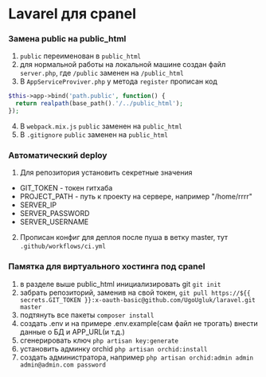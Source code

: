 # Lavarel для cpanel

### Замена public на public_html
1. ```public``` переименован в ```public_html```
2. для нормальной работы на локальной машине создан файл ```server.php```, где ```/public``` заменен на  ```/public_html```
3. В ```AppServiceProviver.php``` у метода ```register``` прописан код
```php
$this->app->bind('path.public', function() {
  return realpath(base_path().'/../public_html');
});
```
4. В ```webpack.mix.js``` ```public``` заменен на ```public_html```
5. В ```.gitignore``` ```public``` заменен на ```public_html```

### Автоматический deploy
1. Для репозитория установить секретные значения
- GIT_TOKEN - токен гитхаба
- PROJECT_PATH - путь к проекту на сервере, например "/home/rrrr"
- SERVER_IP
- SERVER_PASSWORD
- SERVER_USERNAME 
2. Прописан конфиг для деплоя после пуша в ветку master, тут ```.github/workflows/ci.yml```

### Памятка для виртуального хостинга под cpanel
1. в разделе выше public_html инициализировать git ```git init```
2. забрать репозиторий, заменив на свой токен, ```git pull https://${{ secrets.GIT_TOKEN }}:x-oauth-basic@github.com/UgoUgluk/laravel.git master```
3. подтянуть все пакеты ```composer install```
4. создать .env и на примере .env.example(сам файл не трогать) внести данные о БД и APP_URL(и т.д.)
5. сгенерировать ключ ```php artisan key:generate```
6. установить админку orchid ```php artisan orchid:install```
7. создать администратора, например ```php artisan orchid:admin admin admin@admin.com password```
